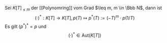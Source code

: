 Sei $K[T]_{\leq m}$ der [[Polynomring]] vom Grad $\leq m, m \in \Bbb N$, dann ist $$(\cdot)^*:K[T] \to K[T],p(T) \mapsto p^*(T) := (-T)^m \cdot p(1/T)$$
Es gilt $(p^*)^* = p$ und $$(\cdot)^* \in \mathrm{Aut}(K[T])$$